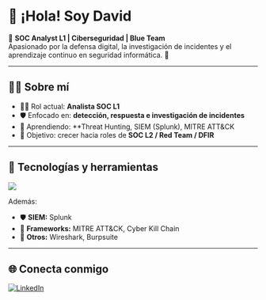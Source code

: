 # 👋 ¡Hola! Soy David

🔐 **SOC Analyst L1 | Ciberseguridad | Blue Team**  
Apasionado por la defensa digital, la investigación de incidentes y el aprendizaje continuo en seguridad informática. 🚀  

---

## 🧑‍💻 Sobre mí
- 👨‍💻 Rol actual: **Analista SOC L1**  
- 🛡️ Enfocado en: **detección, respuesta e investigación de incidentes**  
- 🌱 Aprendiendo: **Threat Hunting, SIEM (Splunk), MITRE ATT&CK
- 🎯 Objetivo: crecer hacia roles de **SOC L2 / Red Team / DFIR**  

---

## 🔧 Tecnologías y herramientas
<p>
  <img src="https://skillicons.dev/icons?i=python,bash,linux,windows,powershell,aws" />
</p>

Además:  
- 🛡️ **SIEM:** Splunk 
- 🔎 **Frameworks:** MITRE ATT&CK, Cyber Kill Chain  
- 🧰 **Otros:** Wireshark, Burpsuite 

---

## 🌐 Conecta conmigo
[![LinkedIn](https://img.shields.io/badge/LinkedIn-0A66C2?style=for-the-badge&logo=linkedin&logoColor=white)](https://www.linkedin.com/in/david-garcia-sec/)


